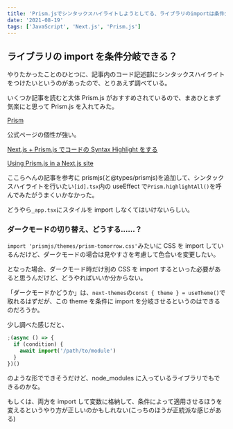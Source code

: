 ```yaml
---
title: 'Prism.jsでシンタックスハイライトしようとしてる、ライブラリのimportは条件分岐できるのか'
date: '2021-08-19'
tags: ['JavaScript', 'Next.js', 'Prism.js']
---
```


## ライブラリの import を条件分岐できる？

やりたかったことのひとつに、記事内のコード記述部にシンタックスハイライトをつけたいというのがあったので、とりあえず調べている。

いくつか記事を読むと大体 Prism.js がおすすめされているので、まあひとまず気楽にと思って Prism.js を入れてみた。

[Prism](https://prismjs.com/index.html)

公式ページの個性が強い。

[Next\.js \+ Prism\.js でコードの Syntax Highlight をする](https://sunday-morning.app/posts/2020-12-15-next-js-prism-js-syntax-highlight)

[Using Prism\.js in a Next\.js site](https://frendly.dev/posts/using-prism-js-in-next-js)

ここらへんの記事を参考に prismjs(と@types/prismjs)を追加して、シンタックスハイライトを行いたい`[id].tsx`内の useEffect で`Prism.highlightAll()`を呼んでみたがうまくいかなかった。

どうやら`_app.tsx`にスタイルを import しなくてはいけないらしい。

### ダークモードの切り替え、どうする……？

`import 'prismjs/themes/prism-tomorrow.css'`みたいに CSS を import しているんだけど、ダークモードの場合は見やすさを考慮して色合いを変更したい。

となった場合、ダークモード時だけ別の CSS を import するといった必要があると思うんだけど、どうやればいいか分からない。

「ダークモードかどうか」は、`next-themes`の`const { theme } = useTheme()`で取れるはずだが、この theme を条件に import を分岐させるというのはできるのだろうか。

少し調べた感じだと、

```js
;(async () => {
  if (condition) {
    await import('/path/to/module')
  }
})()
```

のような形でできそうだけど、node_modules に入っているライブラリでもできるのかな。

もしくは、両方を import して変数に格納して、条件によって適用させるほうを変えるというやり方が正しいのかもしれない(こっちのほうが正統派な感じがある)
